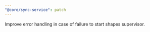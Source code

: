 ```yaml
---
"@core/sync-service": patch
---
```


Improve error handling in case of failure to start shapes supervisor.
